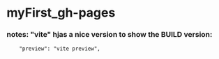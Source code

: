 # myFirst_gh-pages

### notes: "vite" hjas a nice version to show the BUILD version:

        "preview": "vite preview",